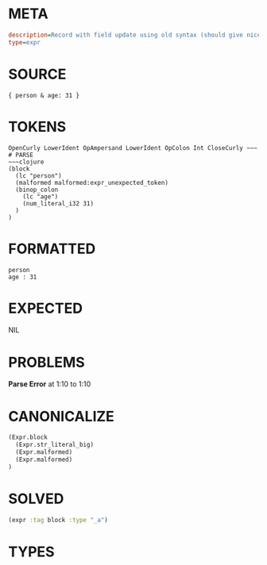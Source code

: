 # META
~~~ini
description=Record with field update using old syntax (should give nice error message)
type=expr
~~~
# SOURCE
~~~roc
{ person & age: 31 }
~~~
# TOKENS
~~~text
OpenCurly LowerIdent OpAmpersand LowerIdent OpColon Int CloseCurly ~~~
# PARSE
~~~clojure
(block
  (lc "person")
  (malformed malformed:expr_unexpected_token)
  (binop_colon
    (lc "age")
    (num_literal_i32 31)
  )
)
~~~
# FORMATTED
~~~roc
person
age : 31
~~~
# EXPECTED
NIL
# PROBLEMS
**Parse Error**
at 1:10 to 1:10

# CANONICALIZE
~~~clojure
(Expr.block
  (Expr.str_literal_big)
  (Expr.malformed)
  (Expr.malformed)
)
~~~
# SOLVED
~~~clojure
(expr :tag block :type "_a")
~~~
# TYPES
~~~roc
~~~
